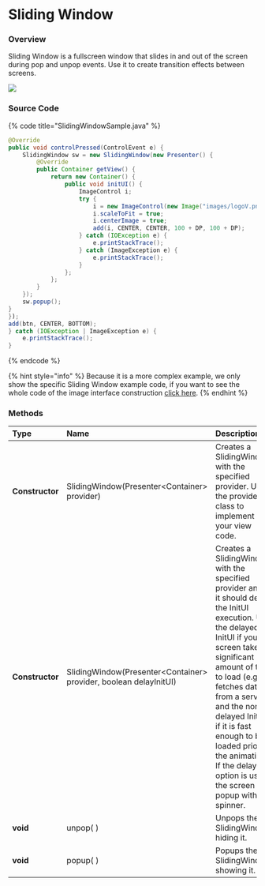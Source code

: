 # Sliding Window

### **Overview**

Sliding Window is a fullscreen window that slides in and out of the screen during pop and unpop events. Use it to create transition effects between screens.

![](https://totalcross.com/documentation/img/samples/slidingwindow-sample.gif)

### Source Code

{% code title="SlidingWindowSample.java" %}
```java
@Override
public void controlPressed(ControlEvent e) {
    SlidingWindow sw = new SlidingWindow(new Presenter() {
        @Override
        public Container getView() {
            return new Container() {
                public void initUI() {
                    ImageControl i;
                    try {
                        i = new ImageControl(new Image("images/logoV.png"));
                        i.scaleToFit = true;
                        i.centerImage = true;
                        add(i, CENTER, CENTER, 100 + DP, 100 + DP);
                    } catch (IOException e) {
                        e.printStackTrace();
                    } catch (ImageException e) {
                        e.printStackTrace();
                    }
                };
            };
        }
    });
    sw.popup();
}
});
add(btn, CENTER, BOTTOM);
} catch (IOException | ImageException e) {
    e.printStackTrace();
}
```
{% endcode %}

{% hint style="info" %}
Because it is a more complex example, we only show the specific Sliding Window example code, if you want to see the whole code of the image interface construction [click here](https://github.com/TotalCross/TCSample/blob/master/src/main/java/totalcross/sample/components/Home.java).
{% endhint %}

### Methods

| Type | Name | Description |
| :--- | :--- | :--- |
| **Constructor** | SlidingWindow\(Presenter&lt;Container&gt; provider\) | Creates a SlidingWindow with the specified provider. Use the provider class to implement your view code. |
| **Constructor** | SlidingWindow\(Presenter&lt;Container&gt; provider, boolean delayInitUI\) | Creates a SlidingWindow with the specified provider and if it should delay the InitUI execution. Use the delayed InitUI if your screen takes a significant amount of time to load \(e.g., it fetches data from a server\) and the non-delayed InitUI if it is fast enough to be loaded prior to the animation. If the delayed option is used, the screen will popup with a spinner. |
| **void** | unpop\( \) | Unpops the SlidingWindow, hiding it. |
| **void** | popup\( \) | Popups the SlidingWindow, showing it. |

